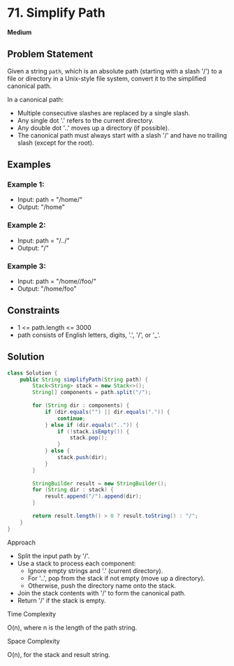 # 71. Simplify Path
**Medium**

## Problem Statement
Given a string `path`, which is an absolute path (starting with a slash '/') to a file or directory in a Unix-style file system, convert it to the simplified canonical path.

In a canonical path:
- Multiple consecutive slashes are replaced by a single slash.
- Any single dot '.' refers to the current directory.
- Any double dot '..' moves up a directory (if possible).
- The canonical path must always start with a slash '/' and have no trailing slash (except for the root).

## Examples
### Example 1:
- Input: path = "/home/"
- Output: "/home"

### Example 2:
- Input: path = "/../"
- Output: "/"

### Example 3:
- Input: path = "/home//foo/"
- Output: "/home/foo"

## Constraints
- 1 <= path.length <= 3000
- path consists of English letters, digits, '.', '/', or '_'.

## Solution
```java
class Solution {
	public String simplifyPath(String path) {
		Stack<String> stack = new Stack<>();
		String[] components = path.split("/");
        
		for (String dir : components) {
			if (dir.equals("") || dir.equals(".")) {
				continue;
			} else if (dir.equals("..")) {
				if (!stack.isEmpty()) {
					stack.pop();
				}
			} else {
				stack.push(dir);
			}
		}
        
		StringBuilder result = new StringBuilder();
		for (String dir : stack) {
			result.append("/").append(dir);
		}
        
		return result.length() > 0 ? result.toString() : "/";
	}
}
```

Approach

- Split the input path by '/'.
- Use a stack to process each component:
  - Ignore empty strings and '.' (current directory).
  - For '..', pop from the stack if not empty (move up a directory).
  - Otherwise, push the directory name onto the stack.
- Join the stack contents with '/' to form the canonical path.
- Return '/' if the stack is empty.

Time Complexity

O(n), where n is the length of the path string.

Space Complexity

O(n), for the stack and result string.
